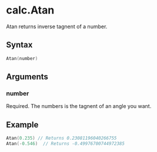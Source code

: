 # calc.Atan

Atan returns inverse tagnent of a number.

## Syntax

```go
Atan(number)
```

## Arguments

### number

Required. The numbers is the tagnent of an angle you want.

## Example

```Go
Atan(0.235) // Returns 0.23081196040266755
Atan(-0.546)  // Returns -0.49976700744972385
```
